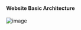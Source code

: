 #### Website Basic Architecture
![image](https://github.com/user-attachments/assets/55637ed6-3c4a-4778-9bcc-04224a187068)
